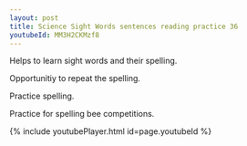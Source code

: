 ```yaml
---
layout: post
title: Science Sight Words sentences reading practice 36
youtubeId: MM3H2CKMzf8
---
```

 
 
Helps to learn sight words and their spelling.

Opportunitiy to repeat the spelling. 

Practice spelling. 
 
Practice for spelling bee competitions. 
 
{% include youtubePlayer.html id=page.youtubeId %}
 
 
